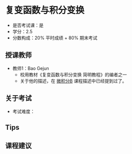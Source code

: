 # 复变函数与积分变换
- 是否考试课：是
- 学分：2.5
- 分数构成：20% 平时成绩 + 80% 期末考试

## 授课教师
- 教师1：Bao Gejun
  - 校用教材《复变函数与积分变换 简明教程》的编者之一
  - 关于他的描述，在 [微积分B](https://github.com/HITSZ-Auto/HITSZ-OpenAuto/tree/master/%E5%A4%A7%E4%B8%80%E4%B8%8B/%E9%AB%98%E7%AD%89%E6%95%B0%E5%AD%A6B) 课程描述中已经提到过了。

## 关于考试
- 考试难度：

## Tips

## 课程建议